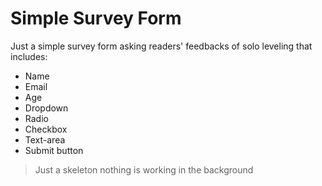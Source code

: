 # Simple Survey Form
Just a simple survey form asking readers' feedbacks of solo leveling that includes:

   * Name
   * Email
   * Age
   * Dropdown
   * Radio
   * Checkbox
   * Text-area
   * Submit button

> Just a skeleton nothing is working in the background